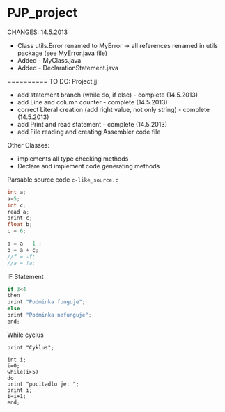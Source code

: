 PJP_project
===========
CHANGES:
14.5.2013
  - Class utils.Error renamed to MyError -> all references renamed in utils package (see MyError.java file)
  - Added - MyClass.java
  - Added - DeclarationStatement.java


==========
TO DO:
Project.jj:
  - add statement branch (while do, if else) - complete (14.5.2013)
  - add Line and column counter - complete (14.5.2013)
  - correct Literal creation (add right value, not only string) - complete (14.5.2013)
  - add Print and read statement - complete (14.5.2013)
  - add File reading and creating Assembler code file

Other Classes:
  - implements all type checking methods
  - Declare and implement code generating methods

Parsable source code `c-like_source.c`
``` c
int a;
a=5;
int c;
read a;
print c;
float b;
c = 6;

b = a - 1 ;
b = a + c;
//f = -f;
//a = !a;
```

IF Statement
``` c
if 3<4
then
print "Podminka funguje";
else
print "Podminka nefunguje";
end;
```

While cyclus
```
print "Cyklus";

int i;
i=0;
while(i>5)
do
print "pocitadlo je: ";
print i;
i=i+1;
end;
```
